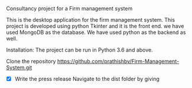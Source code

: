 Consultancy project for a Firm management system

This is the desktop application for the firm management system. This project is developed using python Tkinter and it is the front end. we have used MongoDB as the database. We have used python as the backend as well. 

Installation:
	The project can be run in Python 3.6 and above.
	
Clone the repository
  		https://github.com/prathishbv/Firm-Management-System.git
 - [x] Write the press release
Navigate to the dist folder by giving 
    

